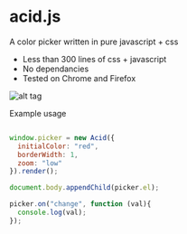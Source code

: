 acid.js
======

A color picker written in pure javascript + css
* Less than 300 lines of css + javascript
* No dependancies
* Tested on Chrome and Firefox

![alt tag](https://raw.github.com/roberttod/acidjs/master/preview.png)

Example usage

```javascript

window.picker = new Acid({
  initialColor: "red",
  borderWidth: 1,
  zoom: "low"
}).render();

document.body.appendChild(picker.el);

picker.on("change", function (val){
  console.log(val);
});

```
